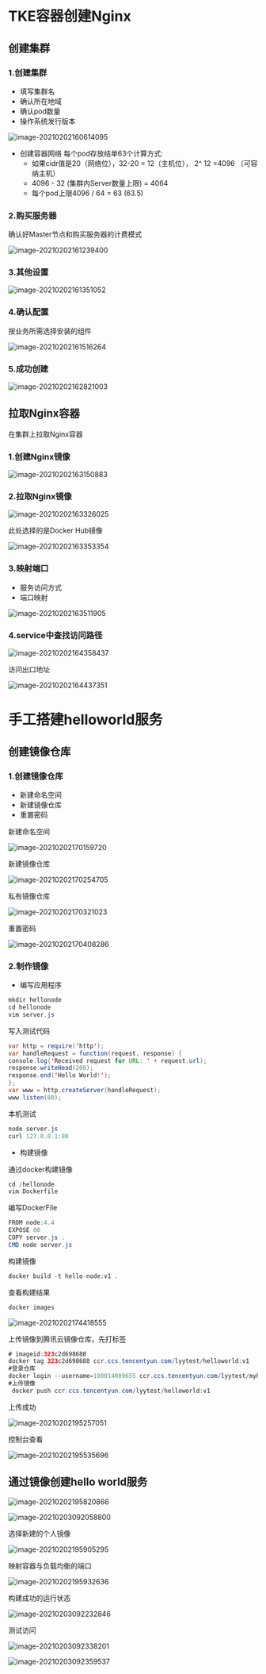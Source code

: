 # TKE容器创建Nginx

## 创建集群

### 1.创建集群

+ 填写集群名
+ 确认所在地域
+ 确认pod数量
+ 操作系统发行版本

![image-20210202160614095](C:\Users\v_lyyoli\AppData\Roaming\Typora\typora-user-images\image-20210202160614095.png)

+ 创建容器网络
  每个pod存放结单63个计算方式:
  - 如果cidr值是20（网络位），32-20 = 12（主机位）， 2^ 12 =4096  （可容纳主机）
  - 4096 - 32 (集群内Server数量上限) = 4064
  - 每个pod上限4096 / 64 = 63 (63.5)

### 2.购买服务器

确认好Master节点和购买服务器的计费模式

![image-20210202161239400](C:\Users\v_lyyoli\AppData\Roaming\Typora\typora-user-images\image-20210202161239400.png)

### 3.其他设置

![image-20210202161351052](C:\Users\v_lyyoli\AppData\Roaming\Typora\typora-user-images\image-20210202161351052.png)

### 4.确认配置

按业务所需选择安装的组件

![image-20210202161516264](C:\Users\v_lyyoli\AppData\Roaming\Typora\typora-user-images\image-20210202161516264.png)

### 5.成功创建

![image-20210202162821003](C:\Users\v_lyyoli\AppData\Roaming\Typora\typora-user-images\image-20210202162821003.png)

## 拉取Nginx容器

在集群上拉取Nginx容器

### 1.创建Nginx镜像

![image-20210202163150883](C:\Users\v_lyyoli\AppData\Roaming\Typora\typora-user-images\image-20210202163150883.png)

### 2.拉取Nginx镜像

![image-20210202163326025](C:\Users\v_lyyoli\AppData\Roaming\Typora\typora-user-images\image-20210202163326025.png)

此处选择的是Docker Hub镜像

![image-20210202163353354](C:\Users\v_lyyoli\AppData\Roaming\Typora\typora-user-images\image-20210202163353354.png)

### 3.映射端口

+ 服务访问方式
+ 端口映射

![image-20210202163511905](C:\Users\v_lyyoli\AppData\Roaming\Typora\typora-user-images\image-20210202163511905.png)

### 4.service中查找访问路径

![image-20210202164358437](C:\Users\v_lyyoli\AppData\Roaming\Typora\typora-user-images\image-20210202164358437.png)

访问出口地址

![image-20210202164437351](C:\Users\v_lyyoli\AppData\Roaming\Typora\typora-user-images\image-20210202164437351.png)

# 手工搭建helloworld服务

## 创建镜像仓库

### 1.创建镜像仓库

+ 新建命名空间
+ 新建镜像仓库
+ 重置密码

新建命名空间

![image-20210202170159720](C:\Users\v_lyyoli\AppData\Roaming\Typora\typora-user-images\image-20210202170159720.png)

新建镜像仓库

![image-20210202170254705](C:\Users\v_lyyoli\AppData\Roaming\Typora\typora-user-images\image-20210202170254705.png)

私有镜像仓库

![image-20210202170321023](C:\Users\v_lyyoli\AppData\Roaming\Typora\typora-user-images\image-20210202170321023.png)

重置密码

![image-20210202170408286](C:\Users\v_lyyoli\AppData\Roaming\Typora\typora-user-images\image-20210202170408286.png)

### 2.制作镜像

+ 编写应用程序

```java
mkdir hellonode
cd hellonode
vim server.js
```

写入测试代码

```java
var http = require('http');
var handleRequest = function(request, response) {
console.log('Received request for URL: ' + request.url);
response.writeHead(200);
response.end('Hello World!');
};
var www = http.createServer(handleRequest);
www.listen(80);
```

本机测试

```java
node server.js
curl 127.0.0.1:80
```

+ 构建镜像

通过docker构建镜像

```java
cd /hellonode
vim Dockerfile
```

编写DockerFile

```java
FROM node:4.4
EXPOSE 80
COPY server.js .
CMD node server.js
```

构建镜像

```java
docker build -t hello-node:v1 .
```

查看构建结果

```java
docker images
```

![image-20210202174418555](C:\Users\v_lyyoli\AppData\Roaming\Typora\typora-user-images\image-20210202174418555.png)

上传镜像到腾讯云镜像仓库，先打标签

```java
# imageid:323c2d698688
docker tag 323c2d698688 ccr.ccs.tencentyun.com/lyytest/helloworld:v1
#登录仓库
docker login --username=100014009655 ccr.ccs.tencentyun.com/lyytest/myhub
#上传镜像
 docker push ccr.ccs.tencentyun.com/lyytest/helloworld:v1
```

上传成功

![image-20210202195257051](C:\Users\v_lyyoli\AppData\Roaming\Typora\typora-user-images\image-20210202195257051.png)

控制台查看

![image-20210202195535696](C:\Users\v_lyyoli\AppData\Roaming\Typora\typora-user-images\image-20210202195535696.png)

## 通过镜像创建hello world服务

![image-20210202195820866](C:\Users\v_lyyoli\AppData\Roaming\Typora\typora-user-images\image-20210202195820866.png)

![image-20210203092058800](C:\Users\v_lyyoli\AppData\Roaming\Typora\typora-user-images\image-20210203092058800.png)

选择新建的个人镜像

![image-20210202195905295](C:\Users\v_lyyoli\AppData\Roaming\Typora\typora-user-images\image-20210202195905295.png)

映射容器与负载均衡的端口

![image-20210202195932636](C:\Users\v_lyyoli\AppData\Roaming\Typora\typora-user-images\image-20210202195932636.png)

构建成功的运行状态

![image-20210203092232846](C:\Users\v_lyyoli\AppData\Roaming\Typora\typora-user-images\image-20210203092232846.png)

测试访问

![image-20210203092338201](C:\Users\v_lyyoli\AppData\Roaming\Typora\typora-user-images\image-20210203092338201.png)

![image-20210203092359537](C:\Users\v_lyyoli\AppData\Roaming\Typora\typora-user-images\image-20210203092359537.png)